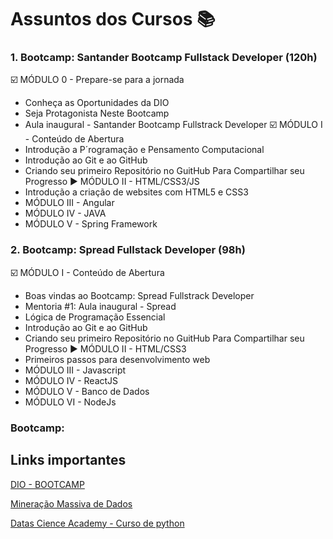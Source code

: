 # Assuntos dos Cursos 📚

### 1. Bootcamp: Santander Bootcamp Fullstack Developer (120h)
 ☑️ MÓDULO 0 - Prepare-se para a jornada
  - Conheça as Oportunidades da DIO
  - Seja Protagonista Neste Bootcamp
  - Aula inaugural - Santander Bootcamp Fullstrack Developer
 ☑️ MÓDULO I - Conteúdo de Abertura
  - Introdução a P´rogramação e Pensamento Computacional
  - Introdução ao Git e ao GitHub
  - Criando seu primeiro Repositório no GuitHub Para Compartilhar seu Progresso
 ▶️  MÓDULO II - HTML/CSS3/JS
  - Introdução a criação de websites com HTML5 e CSS3
 - MÓDULO III - Angular
 - MÓDULO IV - JAVA
 - MÓDULO V - Spring Framework

### 2. Bootcamp: Spread Fullstack Developer (98h)
 ☑️ MÓDULO I - Conteúdo de Abertura
  - Boas vindas ao Bootcamp: Spread Fullstrack Developer
  - Mentoria #1: Aula inaugural - Spread
  - Lógica de Programação Essencial
  - Introdução ao Git e ao GitHub
  - Criando seu primeiro Repositório no GuitHub Para Compartilhar seu Progresso
 ▶️ MÓDULO II - HTML/CSS3
 - Primeiros passos para desenvolvimento web
 - MÓDULO III - Javascript
 - MÓDULO IV - ReactJS
 - MÓDULO V - Banco de Dados
 - MÓDULO VI - NodeJs

### Bootcamp:

## Links importantes 

[DIO - BOOTCAMP](https://web.dio.me/track/santander-bootcamp-fullstack-developer)

[Mineração Massiva de Dados](http://marcial.larces.uece.br/cursos/mineracao-massiva-de-dados-2021-1)

[Datas Cience Academy - Curso de python](https://www.datascienceacademy.com.br/course/python-fundamentos) 
